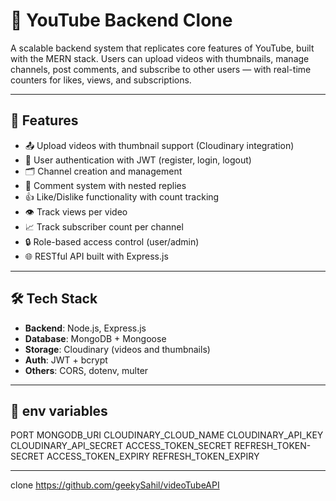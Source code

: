 # 🧰 YouTube Backend Clone

A scalable backend system that replicates core features of YouTube, built with the MERN stack. Users can upload videos with thumbnails, manage channels, post comments, and subscribe to other users — with real-time counters for likes, views, and subscriptions.

---

## 🚀 Features

- 📤 Upload videos with thumbnail support (Cloudinary integration)  
- 👤 User authentication with JWT (register, login, logout)  
- 🗂️ Channel creation and management  
- 💬 Comment system with nested replies  
- 👍 Like/Dislike functionality with count tracking  
- 👁️ Track views per video  
- 📈 Track subscriber count per channel  
- 🔒 Role-based access control (user/admin)  
- 🌐 RESTful API built with Express.js  

---

## 🛠️ Tech Stack

- **Backend**: Node.js, Express.js  
- **Database**: MongoDB + Mongoose  
- **Storage**: Cloudinary (videos and thumbnails)  
- **Auth**: JWT + bcrypt  
- **Others**: CORS, dotenv, multer  

---

## 📁 env variables 

PORT
MONGODB_URI
CLOUDINARY_CLOUD_NAME
CLOUDINARY_API_KEY
CLOUDINARY_API_SECRET
ACCESS_TOKEN_SECRET
REFRESH_TOKEN-SECRET
ACCESS_TOKEN_EXPIRY
REFRESH_TOKEN_EXPIRY

---

clone https://github.com/geekySahil/videoTubeAPI




 
 
